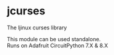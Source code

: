 # jcurses
The ljinux curses library

This module can be used standalone.<br />
Runs on Adafruit CircuitPython 7.X & 8.X
